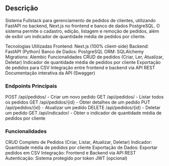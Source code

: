 ## Descrição
Sistema Fullstack para gerenciamento de pedidos de clientes, utilizando FastAPI no backend, Next.js no frontend e banco de dados PostgreSQL. O sistema permite o cadastro, edição, listagem e remoção de pedidos, além de exibir um indicador de quantidade média de pedidos por cliente.

Tecnologias Utilizadas
Frontend: Next.js (100% client-side)
Backend: FastAPI (Python)
Banco de Dados: PostgreSQL
ORM: SQLAlchemy
Migrations: Alembic
Funcionalidades
CRUD de pedidos (Criar, Ler, Atualizar, Deletar)
Indicador de quantidade média de pedidos por cliente
Exportação de pedidos para CSV
Integração entre frontend e backend via API REST
Documentação interativa da API (Swagger)

### Endpoints Principais
POST /api/pedidos/ - Criar um novo pedido
GET /api/pedidos/ - Listar todos os pedidos
GET /api/pedidos/{id} - Obter detalhes de um pedido
PUT /api/pedidos/{id} - Atualizar um pedido
DELETE /api/pedidos/{id} - Deletar um pedido
GET /api/indicador/ - Obter o indicador de quantidade média de pedidos por cliente

### Funcionalidades
CRUD Completo de Pedidos (Criar, Listar, Atualizar, Deletar)
Indicador: Quantidade média de pedidos por cliente
Exportação de Dados: Exportar pedidos em CSV
Integração: Frontend e Backend via API REST
Autenticação: Sistema protegido por token JWT (opcional)
